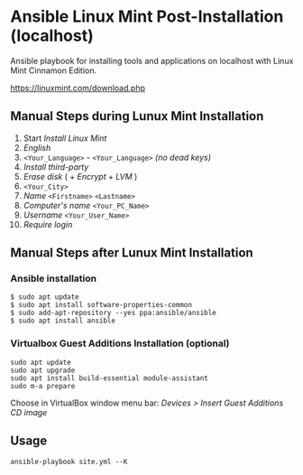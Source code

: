 # Ansible Linux Mint Post-Installation (localhost)

Ansible playbook for installing tools and applications on localhost with Linux Mint Cinnamon Edition.

https://linuxmint.com/download.php

## Manual Steps during Lunux Mint Installation

1. Start _Install Linux Mint_
1. _English_
1. `<Your_Language>` - `<Your_Language>` _(no dead keys)_
1. _Install third-party_
1. _Erase disk_ ( + _Encrypt_ + _LVM_ )
1. `<Your_City>`
1. _Name_ `<Firstname>` `<Lastname>`
1. _Computer's name_ `<Your_PC_Name>`
1. _Username_ `<Your_User_Name>`
1. _Require login_

## Manual Steps after Lunux Mint Installation

### Ansible installation

    $ sudo apt update
    $ sudo apt install software-properties-common
    $ sudo add-apt-repository --yes ppa:ansible/ansible
    $ sudo apt install ansible

### Virtualbox Guest Additions Installation (optional)

    sudo apt update
    sudo apt upgrade
    sudo apt install build-essential module-assistant
    sudo m-a prepare

Choose in VirtualBox window menu bar: _Devices > Insert Guest Additions CD image_

## Usage

    ansible-playbook site.yml --K
